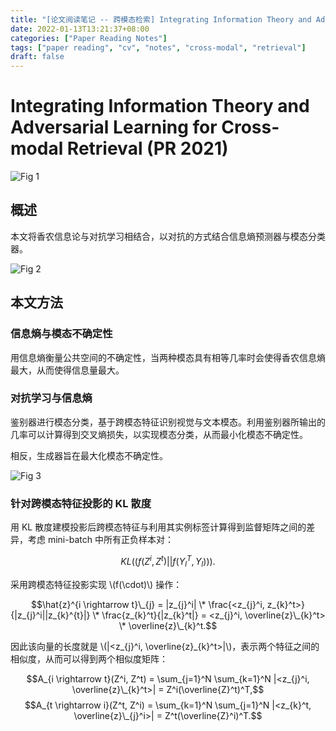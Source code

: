 ```yaml
---
title: "[论文阅读笔记 -- 跨模态检索] Integrating Information Theory and Advers. Learning (PR 2021)"
date: 2022-01-13T13:21:37+08:00
categories: ["Paper Reading Notes"]
tags: ["paper reading", "cv", "notes", "cross-modal", "retrieval"]
draft: false
---
```


# Integrating Information Theory and Adversarial Learning for Cross-modal Retrieval (PR 2021)

![Fig 1](/images/2022/PRN169/1.png)

## 概述

本文将香农信息论与对抗学习相结合，以对抗的方式结合信息熵预测器与模态分类器。  

![Fig 2](/images/2022/PRN169/2.png)

## 本文方法

### 信息熵与模态不确定性

用信息熵衡量公共空间的不确定性，当两种模态具有相等几率时会使得香农信息熵最大，从而使得信息量最大。  

### 对抗学习与信息熵

鉴别器进行模态分类，基于跨模态特征识别视觉与文本模态。利用鉴别器所输出的几率可以计算得到交叉熵损失，以实现模态分类，从而最小化模态不确定性。  

相反，生成器旨在最大化模态不确定性。  

![Fig 3](/images/2022/PRN169/3.png)

### 针对跨模态特征投影的 KL 散度

用 KL 散度建模投影后跨模态特征与利用其实例标签计算得到监督矩阵之间的差异，考虑 mini-batch 中所有正负样本对：  

$$KL((f(Z^i, Z^t) || f(Y_{l}^T, Y_{l}))).$$

采用跨模态特征投影实现 \\(f(\cdot)\\) 操作：  

$$\hat{z}^{i \rightarrow t}\_{j} = |z_{j}^i| \* \frac{<z_{j}^i, z_{k}^t>}{|z_{j}^i||z_{k}^{t}|} \* \frac{z_{k}^t}{|z_{k}^t|} = <z_{j}^i, \overline{z}\_{k}^t> \* \overline{z}\_{k}^t.$$

因此该向量的长度就是 \\(|<z_{j}^i, \overline{z}\_{k}^t>|\\)，表示两个特征之间的相似度，从而可以得到两个相似度矩阵：  

$$A_{i \rightarrow t}(Z^i, Z^t) = \sum_{j=1}^N \sum_{k=1}^N |<z_{j}^i, \overline{z}\_{k}^t>| = Z^i(\overline{Z}^t)^T,$$
$$A_{t \rightarrow i}(Z^t, Z^i) = \sum_{k=1}^N \sum_{j=1}^N |<z_{k}^t, \overline{z}\_{j}^i>| = Z^t(\overline{Z}^i)^T.$$
